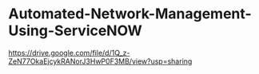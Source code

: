 # Automated-Network-Management-Using-ServiceNOW
https://drive.google.com/file/d/1Q_z-ZeN77OkaEjcykRANorJ3HwP0F3MB/view?usp=sharing
